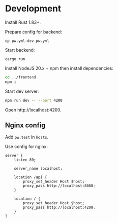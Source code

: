 # Development

Install Rust 1.83+.

Prepare config for backend:

```shell
cp pw.yml-dev pw.yml
```

Start backend:

```shell
cargo run
````

Install NodeJS 20.x + npm then install dependencies:

```bash
cd ../frontend
npm i
```

Start dev server:

```bash
npm run dev -- --port 4200
```

Open http://localhost:4200.

## Nginx config

Add `pw.test` in `hosts`.

Use config for nginx:

```nginx
server {
    listen 80;

    server_name localhost;

    location /api {
        proxy_set_header Host $host;
        proxy_pass http://localhost:8080;
    }

    location / {
        proxy_set_header Host $host;
        proxy_pass http://localhost:4200;
    }
}
```
